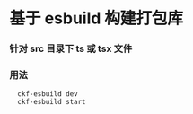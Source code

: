 # 基于 esbuild 构建打包库

### 针对 src 目录下 ts 或 tsx 文件

### 用法

```
  ckf-esbuild dev
  ckf-esbuild start
```
